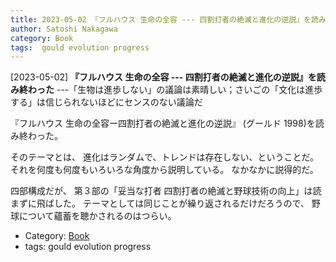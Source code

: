 ```yaml
---
title: 2023-05-02 『フルハウス 生命の全容 --- 四割打者の絶滅と進化の逆説』を読み終わった ---「生物は進歩しない」の議論は素晴しい；さいごの「文化は進歩する」は信じられないほどにセンスのない議論だ
author: Satoshi Nakagawa
category: Book
tags:  gould evolution progress
---
```


[2023-05-02] **『フルハウス 生命の全容 --- 四割打者の絶滅と進化の逆説』を読み終わった**  ---「生物は進歩しない」の議論は素晴しい；さいごの「文化は進歩する」は信じられないほどにセンスのない議論だ

 『フルハウス 生命の全容ー四割打者の絶滅と進化の逆説』
(グールド 1998)を読み終わった。

 そのテーマとは、
進化はランダムで、トレンドは存在しない、ということだ。
それを何度も何度もいろいろな角度から説明している。
なかなかに説得的だ。

 四部構成だが、
第３部の「妥当な打者 四割打者の絶滅と野球技術の向上」は読まずに飛ばした。
テーマとしては同じことが繰り返されるだけだろうので、
野球について蘊蓄を聴かされるのはつらい。

- Category: [Book](https://merapano.github.io/categories.html#Book)
- tags:  gould evolution progress
